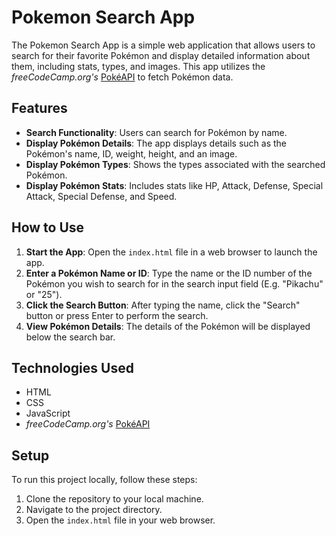 # Pokemon Search App

The Pokemon Search App is a simple web application that allows users to search for their favorite Pokémon and display detailed information about them, including stats, types, and images. This app utilizes the *freeCodeCamp.org's* [PokéAPI](https://pokeapi-proxy.freecodecamp.rocks/api/pokemon/) to fetch Pokémon data.

## Features

- **Search Functionality**: Users can search for Pokémon by name.
- **Display Pokémon Details**: The app displays details such as the Pokémon's name, ID, weight, height, and an image.
- **Display Pokémon Types**: Shows the types associated with the searched Pokémon.
- **Display Pokémon Stats**: Includes stats like HP, Attack, Defense, Special Attack, Special Defense, and Speed.

## How to Use

1. **Start the App**: Open the `index.html` file in a web browser to launch the app.
2. **Enter a Pokémon Name or ID**: Type the name or the ID number of the Pokémon you wish to search for in the search input field (E.g. "Pikachu" or "25").
3. **Click the Search Button**: After typing the name, click the "Search" button or press Enter to perform the search.
4. **View Pokémon Details**: The details of the Pokémon will be displayed below the search bar.

## Technologies Used

- HTML
- CSS
- JavaScript
- *freeCodeCamp.org's* [PokéAPI](https://pokeapi-proxy.freecodecamp.rocks/api/pokemon/)

## Setup

To run this project locally, follow these steps:

1. Clone the repository to your local machine.
2. Navigate to the project directory.
3. Open the `index.html` file in your web browser.